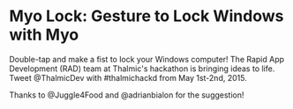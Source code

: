 # Myo Lock: Gesture to Lock Windows with Myo

Double-tap and make a fist to lock your Windows computer! The Rapid App Development (RAD) team at Thalmic's hackathon is bringing ideas to life. Tweet @ThalmicDev with #thalmichackd from May 1st-2nd, 2015.

Thanks to @Juggle4Food and @adrianbialon for the suggestion!
